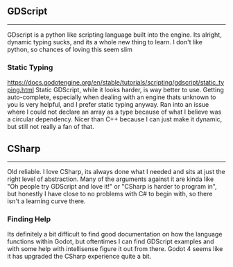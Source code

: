 ## GDScript
---
GDscript is a python like scripting language built into the engine. Its alright, dynamic typing sucks, and its a whole new thing to learn. I don't like python, so chances of loving this seem slim
### Static Typing
https://docs.godotengine.org/en/stable/tutorials/scripting/gdscript/static_typing.html
Static GDScript, while it looks harder, is way better to use. Getting auto-complete, especially when dealing with an engine thats unknown to you is very helpful, and I prefer static typing anyway. Ran into an issue where I could not declare an array as a type because of what I believe was a circular dependency. Nicer than C++ because I can just make it dynamic, but still not really a fan of that.
## CSharp
---
Old reliable. I love CSharp, its always done what I needed and sits at just the right level of abstraction. Many of the arguments against it are kinda like "Oh people try GDScript and love it!" or "CSharp is harder to program in", but honestly I have close to no problems with C# to begin with, so there isn't a learning curve there.
### Finding Help
Its definitely a bit difficult to find good documentation on how the language functions within Godot, but oftentimes I can find GDScript examples and with some help with intellisense figure it out from there. Godot 4 seems like it has upgraded the CSharp experience quite a bit.